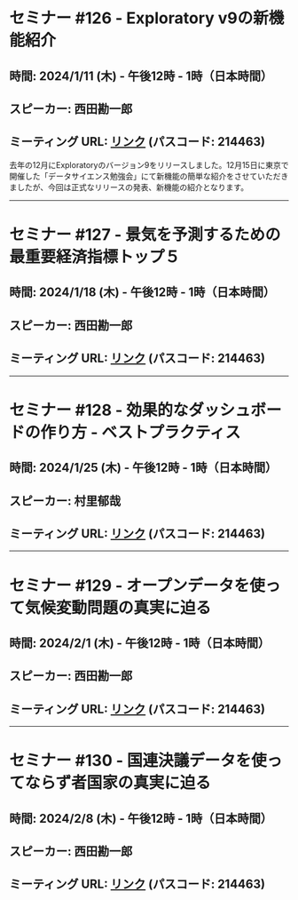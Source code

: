 # セミナー #126 - Exploratory v9の新機能紹介

## 時間: 2024/1/11 (木) - 午後12時 - 1時（日本時間）
## スピーカー: 西田勘一郎
## ミーティング URL: [リンク](https://us02web.zoom.us/j/331585134?pwd=VGVyeXBRWjFMT2hESFdhSU45Z2d0dz09) (パスコード: 214463)

去年の12月にExploratoryのバージョン9をリリースしました。12月15日に東京で開催した「データサイエンス勉強会」にて新機能の簡単な紹介をさせていただきましたが、今回は正式なリリースの発表、新機能の紹介となります。

----

# セミナー #127 - 景気を予測するための最重要経済指標トップ５

## 時間: 2024/1/18 (木) - 午後12時 - 1時（日本時間）
## スピーカー: 西田勘一郎
## ミーティング URL: [リンク](https://us02web.zoom.us/j/331585134?pwd=VGVyeXBRWjFMT2hESFdhSU45Z2d0dz09) (パスコード: 214463)


----

# セミナー #128 - 効果的なダッシュボードの作り方 - ベストプラクティス

## 時間: 2024/1/25 (木) - 午後12時 - 1時（日本時間）
## スピーカー: 村里郁哉
## ミーティング URL: [リンク](https://us02web.zoom.us/j/331585134?pwd=VGVyeXBRWjFMT2hESFdhSU45Z2d0dz09) (パスコード: 214463)


----

# セミナー #129 - オープンデータを使って気候変動問題の真実に迫る

## 時間: 2024/2/1 (木) - 午後12時 - 1時（日本時間）
## スピーカー: 西田勘一郎
## ミーティング URL: [リンク](https://us02web.zoom.us/j/331585134?pwd=VGVyeXBRWjFMT2hESFdhSU45Z2d0dz09) (パスコード: 214463)


----

# セミナー #130 - 国連決議データを使ってならず者国家の真実に迫る

## 時間: 2024/2/8 (木) - 午後12時 - 1時（日本時間）
## スピーカー: 西田勘一郎
## ミーティング URL: [リンク](https://us02web.zoom.us/j/331585134?pwd=VGVyeXBRWjFMT2hESFdhSU45Z2d0dz09) (パスコード: 214463)
